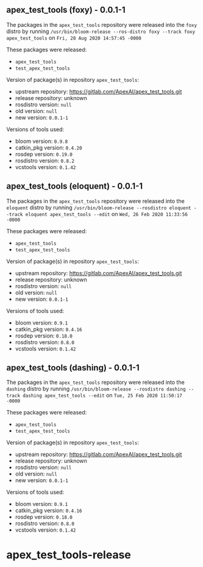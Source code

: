 ## apex_test_tools (foxy) - 0.0.1-1

The packages in the `apex_test_tools` repository were released into the `foxy` distro by running `/usr/bin/bloom-release --ros-distro foxy --track foxy apex_test_tools` on `Fri, 28 Aug 2020 14:57:45 -0000`

These packages were released:
- `apex_test_tools`
- `test_apex_test_tools`

Version of package(s) in repository `apex_test_tools`:

- upstream repository: https://gitlab.com/ApexAI/apex_test_tools.git
- release repository: unknown
- rosdistro version: `null`
- old version: `null`
- new version: `0.0.1-1`

Versions of tools used:

- bloom version: `0.9.8`
- catkin_pkg version: `0.4.20`
- rosdep version: `0.19.0`
- rosdistro version: `0.8.2`
- vcstools version: `0.1.42`


## apex_test_tools (eloquent) - 0.0.1-1

The packages in the `apex_test_tools` repository were released into the `eloquent` distro by running `/usr/bin/bloom-release --rosdistro eloquent --track eloquent apex_test_tools --edit` on `Wed, 26 Feb 2020 11:33:56 -0000`

These packages were released:
- `apex_test_tools`
- `test_apex_test_tools`

Version of package(s) in repository `apex_test_tools`:

- upstream repository: https://gitlab.com/ApexAI/apex_test_tools.git
- release repository: unknown
- rosdistro version: `null`
- old version: `null`
- new version: `0.0.1-1`

Versions of tools used:

- bloom version: `0.9.1`
- catkin_pkg version: `0.4.16`
- rosdep version: `0.18.0`
- rosdistro version: `0.8.0`
- vcstools version: `0.1.42`


## apex_test_tools (dashing) - 0.0.1-1

The packages in the `apex_test_tools` repository were released into the `dashing` distro by running `/usr/bin/bloom-release --rosdistro dashing --track dashing apex_test_tools --edit` on `Tue, 25 Feb 2020 11:50:17 -0000`

These packages were released:
- `apex_test_tools`
- `test_apex_test_tools`

Version of package(s) in repository `apex_test_tools`:

- upstream repository: https://gitlab.com/ApexAI/apex_test_tools.git
- release repository: unknown
- rosdistro version: `null`
- old version: `null`
- new version: `0.0.1-1`

Versions of tools used:

- bloom version: `0.9.1`
- catkin_pkg version: `0.4.16`
- rosdep version: `0.18.0`
- rosdistro version: `0.8.0`
- vcstools version: `0.1.42`


# apex_test_tools-release

